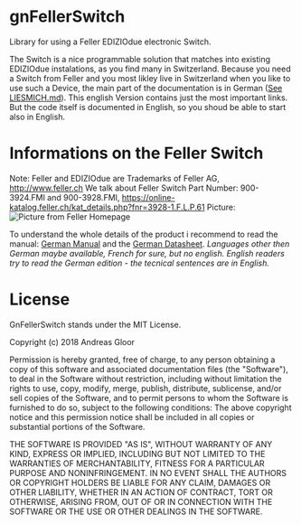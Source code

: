 # gnFellerSwitch
Library for using a Feller EDIZIOdue electronic Switch.

The Switch is a nice programmable solution that matches into existing EDIZIOdue instalations, as you find many in Switzerland.
Because you need a Switch from Feller and you most likley live in Switzerland when you like to use such a Device, the main part of the documentation is in German ([See LIESMICH.md](./LIESMICH.md)). This english Version contains just the most important links. But the code itself is documented in English, so you shoud be able to start also in English.

# Informations on the Feller Switch
Note: Feller and EDIZIOdue are Trademarks of Feller AG, http://www.feller.ch
We talk about Feller Switch Part Number: 900-3924.FMI and 900-3928.FMI, https://online-katalog.feller.ch/kat_details.php?fnr=3928-1.F.L.P.61
Picture:![Picture from Feller Homepage](https://online-katalog.feller.ch/pict/FEG/FEG_3928-1.F.L.P.61.PNG "Picture of 900-3928.FMI from Feller")

To understand the whole details of the product i recommend to read the manual:  [German Manual](https://mam.schneider-electric.com/public/SUM_B-AB_Elektroniktaster_94-3924_0702-D.pdf) and the [German Datasheet](https://online-katalog.feller.ch/kat_produkt_datenblatt.php?fnr=3928-1.F.L.P.61). _Languages other then German maybe available, French for sure, but no english. English readers try to read the German edition - the tecnical sentences are in English._

# License
GnFellerSwitch stands under the MIT License.

Copyright (c) 2018 Andreas Gloor

Permission is hereby granted, free of charge, to any person obtaining a copy of this software and associated documentation files (the "Software"), to deal in the Software without restriction, including without limitation the rights to use, copy, modify, merge, publish, distribute, sublicense, and/or sell copies of the Software, and to permit persons to whom the Software is furnished to do so, subject to the following conditions: The above copyright notice and this permission notice shall be included in all copies or substantial portions of the Software.

THE SOFTWARE IS PROVIDED "AS IS", WITHOUT WARRANTY OF ANY KIND, EXPRESS OR IMPLIED, INCLUDING BUT NOT LIMITED TO THE WARRANTIES OF MERCHANTABILITY, FITNESS FOR A PARTICULAR PURPOSE AND NONINFRINGEMENT. IN NO EVENT SHALL THE AUTHORS OR COPYRIGHT HOLDERS BE LIABLE FOR ANY CLAIM, DAMAGES OR OTHER LIABILITY, WHETHER IN AN ACTION OF CONTRACT, TORT OR OTHERWISE, ARISING FROM, OUT OF OR IN CONNECTION WITH THE SOFTWARE OR THE USE OR OTHER DEALINGS IN THE SOFTWARE.
